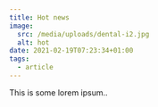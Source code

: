 ```yaml
---
title: Hot news
image:
  src: /media/uploads/dental-i2.jpg
  alt: hot
date: 2021-02-19T07:23:34+01:00
tags:
  - article
---
```

This is some lorem ipsum..